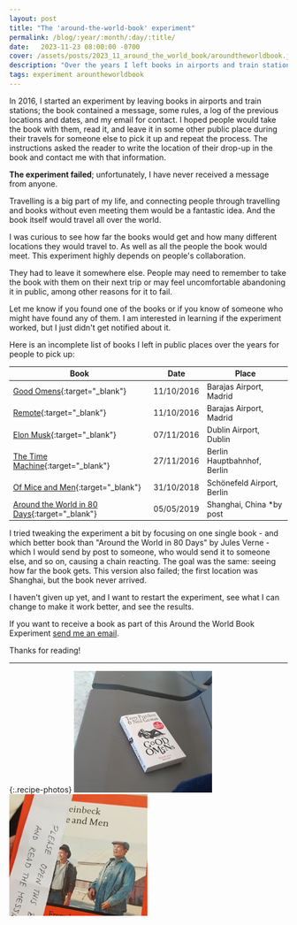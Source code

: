 ```yaml
---
layout: post
title: "The 'around-the-world-book' experiment"
permalink: /blog/:year/:month/:day/:title/
date:   2023-11-23 08:00:00 -0700
cover: /assets/posts/2023_11_around_the_world_book/aroundtheworldbook.jpg
description: "Over the years I left books in airports and train stations to see how far they travel, an experiment that failed"
tags: experiment arountheworldbook
---
```


In 2016, I started an experiment by leaving books in airports and train stations; the book contained a message, some rules, a log of the previous locations and dates, and my email for contact. I hoped people would take the book with them, read it, and leave it in some other public place during their travels for someone else to pick it up and repeat the process. The instructions asked the reader to write the location of their drop-up in the book and contact me with that information.

**The experiment failed**; unfortunately, I have never received a message from anyone.

Travelling is a big part of my life, and connecting people through travelling and books without even meeting them would be a fantastic idea. And the book itself would travel all over the world.

I was curious to see how far the books would get and how many different locations they would travel to. As well as all the people the book would meet. This experiment highly depends on people's collaboration.

They had to leave it somewhere else. People may need to remember to take the book with them on their next trip or may feel uncomfortable abandoning it in public, among other reasons for it to fail.

Let me know if you found one of the books or if you know of someone who might have found any of them. I am interested in learning if the experiment worked, but I just didn't get notified about it.

Here is an incomplete list of books I left in public places over the years for people to pick up:

| Book                                                         | Date       | Place                       |
| ------------------------------------------------------------ | ---------- | --------------------------- |
| [Good Omens](https://www.goodreads.com/book/show/12067.Good_Omens){:target="_blank"} | 11/10/2016 | Barajas Airport, Madrid     |
| [Remote](https://www.goodreads.com/book/show/17316682-remote){:target="_blank"} | 11/10/2016 | Barajas Airport, Madrid     |
| [Elon Musk](https://www.goodreads.com/book/show/25541028-elon-musk){:target="_blank"} | 07/11/2016 | Dublin Airport, Dublin      |
| [The Time Machine](https://www.goodreads.com/book/show/2493.The_Time_Machine){:target="_blank"} | 27/11/2016 | Berlin Hauptbahnhof, Berlin |
| [Of Mice and Men](https://www.goodreads.com/book/show/890.Of_Mice_and_Men){:target="_blank"} | 31/10/2018 | Schönefeld Airport, Berlin  |
| [Around the World in 80 Days](https://www.goodreads.com/book/show/54479.Around_the_World_in_Eighty_Days){:target="_blank"} | 05/05/2019 | Shanghai, China *by post |

I tried tweaking the experiment a bit by focusing on one single book - and which better book than "Around the World in 80 Days" by Jules Verne - which I would send by post to someone, who would send it to someone else, and so on, causing a chain reacting. The goal was the same: seeing how far the book gets. This version also failed; the first location was Shanghai, but the book never arrived.

I haven't given up yet, and I want to restart the experiment, see what I can change to make it work better, and see the results.

If you want to receive a book as part of this Around the World Book Experiment [send me an email](mailto:me@mariusavram.com). 

Thanks for reading!

---

{:.recipe-photos}
![Good Omens](/assets/posts/2023_11_around_the_world_book/goodomens.jpg)
![Of Mice and Men](/assets/posts/2023_11_around_the_world_book/miceandmen.jpg)